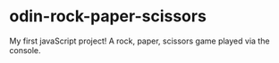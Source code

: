 # odin-rock-paper-scissors
My first javaScript project!
A rock, paper, scissors game played via the console.
